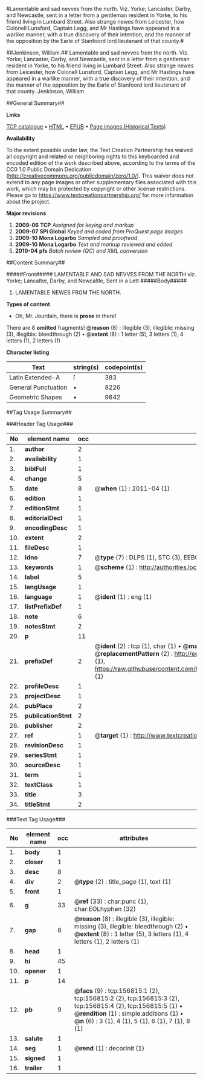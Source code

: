 #Lamentable and sad nevves from the north. Viz. Yorke; Lancaster, Darby, and Newcastle, sent in a letter from a gentleman resident in Yorke, to his friend living in Lumbard Street. Also strange newes from Leicester, how Colonell Lunsford, Captain Legg, and Mr Hastings have appeared in a warlike manner, with a true discovery of their intention, and the manner of the opposition by the Earle of Stanfoord lord lieutenant of that county.#

##Jenkinson, William.##
Lamentable and sad nevves from the north. Viz. Yorke; Lancaster, Darby, and Newcastle, sent in a letter from a gentleman resident in Yorke, to his friend living in Lumbard Street. Also strange newes from Leicester, how Colonell Lunsford, Captain Legg, and Mr Hastings have appeared in a warlike manner, with a true discovery of their intention, and the manner of the opposition by the Earle of Stanfoord lord lieutenant of that county.
Jenkinson, William.

##General Summary##

**Links**

[TCP catalogue](http://www.ota.ox.ac.uk/tcp/)  • 
[HTML](http://tei.it.ox.ac.uk/tcp/Texts-HTML/free/A87/A87542.html)  • 
[EPUB](http://tei.it.ox.ac.uk/tcp/Texts-EPUB/free/A87/A87542.epub) • 
[Page images (Historical Texts)](https://historicaltexts.jisc.ac.uk/eebo-99867345e)

**Availability**

To the extent possible under law, the Text Creation Partnership has waived all copyright and related or neighboring rights to this keyboarded and encoded edition of the work described above, according to the terms of the CC0 1.0 Public Domain Dedication (http://creativecommons.org/publicdomain/zero/1.0/). This waiver does not extend to any page images or other supplementary files associated with this work, which may be protected by copyright or other license restrictions. Please go to https://www.textcreationpartnership.org/ for more information about the project.

**Major revisions**

1. __2009-06__ __TCP__ *Assigned for keying and markup*
1. __2009-07__ __SPi Global__ *Keyed and coded from ProQuest page images*
1. __2009-10__ __Mona Logarbo__ *Sampled and proofread*
1. __2009-10__ __Mona Logarbo__ *Text and markup reviewed and edited*
1. __2010-04__ __pfs__ *Batch review (QC) and XML conversion*

##Content Summary##

#####Front#####
LAMENTABLE AND SAD NEVVES FROM THE NORTH viz. Yorke; Lancaſter, Darby, and Newcaſtle, Sent in a Lett
#####Body#####

1. LAMENTABLE NEWES FROM THE NORTH.

**Types of content**

  * Oh, Mr. Jourdain, there is **prose** in there!

There are 8 **omitted** fragments! 
 @__reason__ (8) : illegible (3), illegible: missing (3), illegible: bleedthrough (2)  •  @__extent__ (8) : 1 letter (5), 3 letters (1), 4 letters (1), 2 letters (1)

**Character listing**


|Text|string(s)|codepoint(s)|
|---|---|---|
|Latin Extended-A|ſ|383|
|General Punctuation|•|8226|
|Geometric Shapes|▪|9642|

##Tag Usage Summary##

###Header Tag Usage###

|No|element name|occ|attributes|
|---|---|---|---|
|1.|__author__|2||
|2.|__availability__|1||
|3.|__biblFull__|1||
|4.|__change__|5||
|5.|__date__|8| @__when__ (1) : 2011-04 (1)|
|6.|__edition__|1||
|7.|__editionStmt__|1||
|8.|__editorialDecl__|1||
|9.|__encodingDesc__|1||
|10.|__extent__|2||
|11.|__fileDesc__|1||
|12.|__idno__|7| @__type__ (7) : DLPS (1), STC (3), EEBO-CITATION (1), PROQUEST (1), VID (1)|
|13.|__keywords__|1| @__scheme__ (1) : http://authorities.loc.gov/ (1)|
|14.|__label__|5||
|15.|__langUsage__|1||
|16.|__language__|1| @__ident__ (1) : eng (1)|
|17.|__listPrefixDef__|1||
|18.|__note__|6||
|19.|__notesStmt__|2||
|20.|__p__|11||
|21.|__prefixDef__|2| @__ident__ (2) : tcp (1), char (1)  •  @__matchPattern__ (2) : ([0-9\-]+):([0-9IVX]+) (1), (.+) (1)  •  @__replacementPattern__ (2) : http://eebo.chadwyck.com/downloadtiff?vid=$1&page=$2 (1), https://raw.githubusercontent.com/textcreationpartnership/Texts/master/tcpchars.xml#$1 (1)|
|22.|__profileDesc__|1||
|23.|__projectDesc__|1||
|24.|__pubPlace__|2||
|25.|__publicationStmt__|2||
|26.|__publisher__|2||
|27.|__ref__|1| @__target__ (1) : http://www.textcreationpartnership.org/docs/. (1)|
|28.|__revisionDesc__|1||
|29.|__seriesStmt__|1||
|30.|__sourceDesc__|1||
|31.|__term__|1||
|32.|__textClass__|1||
|33.|__title__|3||
|34.|__titleStmt__|2||


###Text Tag Usage###

|No|element name|occ|attributes|
|---|---|---|---|
|1.|__body__|1||
|2.|__closer__|1||
|3.|__desc__|8||
|4.|__div__|2| @__type__ (2) : title_page (1), text (1)|
|5.|__front__|1||
|6.|__g__|33| @__ref__ (33) : char:punc (1), char:EOLhyphen (32)|
|7.|__gap__|8| @__reason__ (8) : illegible (3), illegible: missing (3), illegible: bleedthrough (2)  •  @__extent__ (8) : 1 letter (5), 3 letters (1), 4 letters (1), 2 letters (1)|
|8.|__head__|1||
|9.|__hi__|45||
|10.|__opener__|1||
|11.|__p__|14||
|12.|__pb__|9| @__facs__ (9) : tcp:156815:1 (2), tcp:156815:2 (2), tcp:156815:3 (2), tcp:156815:4 (2), tcp:156815:5 (1)  •  @__rendition__ (1) : simple:additions (1)  •  @__n__ (6) : 3 (1), 4 (1), 5 (1), 6 (1), 7 (1), 8 (1)|
|13.|__salute__|1||
|14.|__seg__|1| @__rend__ (1) : decorInit (1)|
|15.|__signed__|1||
|16.|__trailer__|1||
